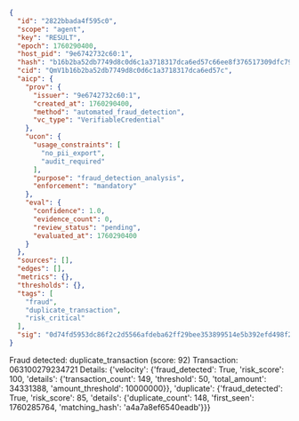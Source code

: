 ```json
{
  "id": "2822bbada4f595c0",
  "scope": "agent",
  "key": "RESULT",
  "epoch": 1760290400,
  "host_pid": "9e6742732c60:1",
  "hash": "b16b2ba52db7749d8c0d6c1a3718317dca6ed57c66ee8f376517309dfc790d06",
  "cid": "QmV1b16b2ba52db7749d8c0d6c1a3718317dca6ed57c",
  "aicp": {
    "prov": {
      "issuer": "9e6742732c60:1",
      "created_at": 1760290400,
      "method": "automated_fraud_detection",
      "vc_type": "VerifiableCredential"
    },
    "ucon": {
      "usage_constraints": [
        "no_pii_export",
        "audit_required"
      ],
      "purpose": "fraud_detection_analysis",
      "enforcement": "mandatory"
    },
    "eval": {
      "confidence": 1.0,
      "evidence_count": 0,
      "review_status": "pending",
      "evaluated_at": 1760290400
    }
  },
  "sources": [],
  "edges": [],
  "metrics": {},
  "thresholds": {},
  "tags": [
    "fraud",
    "duplicate_transaction",
    "risk_critical"
  ],
  "sig": "0d74fd5953dc86f2c2d5566afdeba62ff29bee353899514e5b392efd498f22b4"
}
```

Fraud detected: duplicate_transaction (score: 92)
Transaction: 063100279234721
Details: {'velocity': {'fraud_detected': True, 'risk_score': 100, 'details': {'transaction_count': 149, 'threshold': 50, 'total_amount': 34331388, 'amount_threshold': 10000000}}, 'duplicate': {'fraud_detected': True, 'risk_score': 85, 'details': {'duplicate_count': 148, 'first_seen': 1760285764, 'matching_hash': 'a4a7a8ef6540eadb'}}}